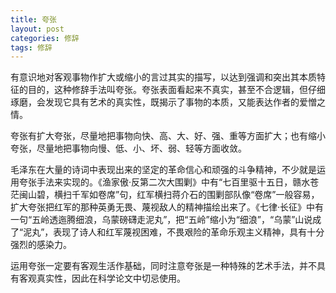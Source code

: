 ```yaml
---
title: 夸张
layout: post
categories: 修辞
tags: 修辞
---
```


有意识地对客观事物作扩大或缩小的言过其实的描写，以达到强调和突出其本质特征的目的，这种修辞手法叫夸张。夸张表面看起来不真实，甚至不合逻辑，但仔细琢磨，会发现它具有艺术的真实性，既揭示了事物的本质，又能表达作者的爱憎之情。

夸张有扩大夸张，尽量地把事物向快、高、大、好、强、重等方面扩大；也有缩小夸张，尽量地把事物向慢、低、小、坏、弱、轻等方面收敛。

毛泽东在大量的诗词中表现出来的坚定的革命信心和顽强的斗争精神，不少就是运用夸张手法来实现的。《渔家傲·反第二次大围剿》中有“七百里驱十五日，赣水苍茫闽山碧，横扫千军如卷席”句，红军横扫蒋介石的围剿部队像“卷席”一般容易，扩大夸张把红军的那种英勇无畏、蔑视敌人的精神描绘出来了。《七律·长征》中有一句“五岭透迤腾细浪，乌蒙磅礴走泥丸”，把“五岭”缩小为“细浪”，“乌蒙”山说成了“泥丸”，表现了诗人和红军蔑视困难，不畏艰险的革命乐观主义精神，具有十分强烈的感染力。

运用夸张一定要有客观生活作基础，同时注意夸张是一种特殊的艺术手法，并不具有客观真实性，因此在科学论文中切忌使用。 